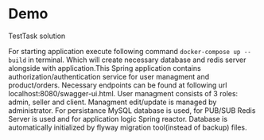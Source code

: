 # Demo
TestTask solution

For starting application execute following command `docker-compose up --build` in terminal. Which will create necessary database and redis server alongside with application.This Spring application contains authorization/authentication service for user managment and product/orders. Necessary endpoints can be found at following url localhost:8080/swagger-ui.html.
User managment consists of 3 roles: admin, seller and client. Managment edit/update is managed by administrator. For persistance MySQL database is used, for PUB/SUB Redis Server is used and for application logic Spring reactor. Database is automatically initialized by flyway migration tool(instead of backup) files.
